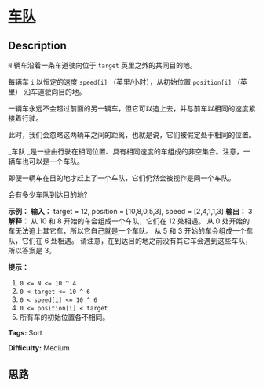 # [车队][title]

## Description

`N`  辆车沿着一条车道驶向位于 `target` 英里之外的共同目的地。

每辆车 `i` 以恒定的速度 `speed[i]` （英里/小时），从初始位置 `position[i]` （英里） 沿车道驶向目的地。

一辆车永远不会超过前面的另一辆车，但它可以追上去，并与前车以相同的速度紧接着行驶。

此时，我们会忽略这两辆车之间的距离，也就是说，它们被假定处于相同的位置。

_车队  _是一些由行驶在相同位置、具有相同速度的车组成的非空集合。注意，一辆车也可以是一个车队。

即便一辆车在目的地才赶上了一个车队，它们仍然会被视作是同一个车队。



会有多少车队到达目的地?



**示例：**
            **输入：** target = 12, position = [10,8,0,5,3], speed = [2,4,1,1,3]    **输出：** 3    **解释：**    从 10 和 8 开始的车会组成一个车队，它们在 12 处相遇。    从 0 处开始的车无法追上其它车，所以它自己就是一个车队。    从 5 和 3 开始的车会组成一个车队，它们在 6 处相遇。    请注意，在到达目的地之前没有其它车会遇到这些车队，所以答案是 3。    

  
**提示：**

  1. `0 <= N <= 10 ^ 4`
  2. `0 < target <= 10 ^ 6`
  3. `0 < speed[i] <= 10 ^ 6`
  4. `0 <= position[i] < target`
  5. 所有车的初始位置各不相同。


**Tags:** Sort

**Difficulty:** Medium

## 思路

[title]: https://leetcode-cn.com/problems/car-fleet
